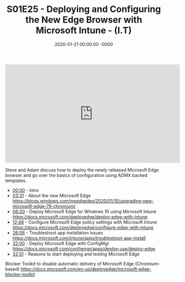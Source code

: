 ﻿---
layout: post
title: "S01E25 - Deploying and Configuring the New Edge Browser with Microsoft Intune - (I.T)"
date: 2020-01-21 00:00:00 -0000
categories:
---

<iframe loading="lazy" width="560" height="315" src="https://www.youtube.com/embed/fhvkg8EA8x8" title="YouTube video player" frameborder="0" allow="accelerometer; autoplay; clipboard-write; encrypted-media; gyroscope; picture-in-picture" allowfullscreen></iframe>

Steve and Adam discuss how to deploy the newly released Microsoft Edge browser and go over the basics of configuration using ADMX backed templates.

* [00:00](https://www.youtube.com/watch?v=fhvkg8EA8x8&t=0s) - Intro
* [03:31](https://www.youtube.com/watch?v=fhvkg8EA8x8&t=211s) - About the new Microsoft Edge
https://blogs.windows.com/msedgedev/2020/01/15/upgrading-new-microsoft-edge-79-chromium/
* [06:20](https://www.youtube.com/watch?v=fhvkg8EA8x8&t=380s) - Deploy Microsoft Edge for Windows 10 using Microsoft Intune
https://docs.microsoft.com/deployedge/deploy-edge-with-intune
* [12:48](https://www.youtube.com/watch?v=fhvkg8EA8x8&t=768s) - Configure Microsoft Edge policy settings with Microsoft Intune
https://docs.microsoft.com/deployedge/configure-edge-with-intune
* [26:06](https://www.youtube.com/watch?v=fhvkg8EA8x8&t=1566s) - Troubleshoot app installation issues
https://docs.microsoft.com/intune/apps/troubleshoot-app-install
* [32:00](https://www.youtube.com/watch?v=fhvkg8EA8x8&t=1920s) - Deploy Microsoft Edge with ConfigMgr
https://docs.microsoft.com/configmgr/apps/deploy-use/deploy-edge
* [32:51](https://www.youtube.com/watch?v=fhvkg8EA8x8&t=1971s) - Reasons to start deploying and testing Microsoft Edge

Blocker Toolkit to disable automatic delivery of Microsoft Edge (Chromium-based)
https://docs.microsoft.com/en-us/deployedge/microsoft-edge-blocker-toolkit

